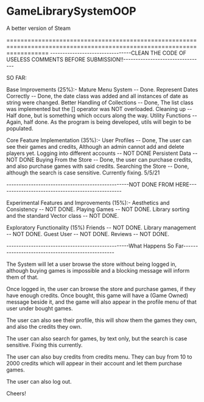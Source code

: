 # GameLibrarySystemOOP
A better version of Steam


========================================================================================================================
---------------------------------CLEAN THE CODE OF USELESS COMMENTS BEFORE SUBMISSION!!---------------------------------




SO FAR:

Base Improvements (25%):-
  Mature Menu System -- Done. 
  Represent Dates Correctly -- Done, the date class was added and all instances of date as string were changed.
  Better Handling of Collections -- Done, The list class was implemented but the [] operator was NOT overloaded.
  Cleaning up -- Half done, but is something which occurs along the way.
  Utility Functions -- Again, half done. As the program is being developed, utils will begin to be populated.
  
Core Feature Implementation (35%):-
  User Profiles -- Done, The user can see their games and credits, Although an admin cannot add and delete players yet.
  Logging into different accounts -- NOT DONE
  Persistent Data -- NOT DONE
  Buying From the Store -- Done, the user can purchase credits, and also purchase games with said credits.
  Searching the Store -- Done, although the search is case sensitive. Currently fixing. 5/5/21
  
  
--------------------------------------------------NOT DONE FROM HERE--------------------------------------------------

Experimental Features and Improvements (15%):-
  Aesthetics and Consistency -- NOT DONE.
  Playing Games -- NOT DONE.
  Library sorting and the standard Vector class -- NOT DONE.
  
Exploratory Functionality (15%)
  Friends -- NOT DONE.
  Library management -- NOT DONE.
  Guest User -- NOT DONE.
  Reviews -- NOT DONE.

  
--------------------------------------------------What Happens So Far--------------------------------------------------

The System will let a user browse the store without being logged in, although buying games is impossible and a blocking 
message will inform them of that.

Once logged in, the user can browse the store and purchase games, if they have enough credits. Once bought, this game will 
have a (Game Owned) message beside it, and the game will also appear in the profile menu of that user under bought games.

The user can also see their profile, this will show them the games they own, and also the credits they own.

The user can also search for games, by text only, but the search is case sensitive. Fixing this currently.

The user can also buy credits from  credits menu. They can buy from 10 to 2000 credits which will appear in their account and 
let them purchase games.

The user can also log out.





Cheers!




